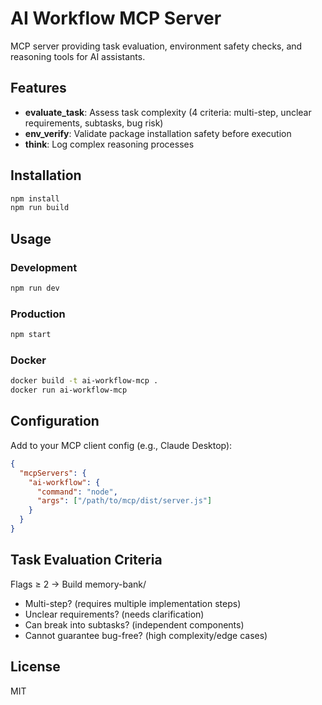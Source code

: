 # AI Workflow MCP Server

MCP server providing task evaluation, environment safety checks, and reasoning tools for AI assistants.

## Features

- **evaluate_task**: Assess task complexity (4 criteria: multi-step, unclear requirements, subtasks, bug risk)
- **env_verify**: Validate package installation safety before execution
- **think**: Log complex reasoning processes

## Installation

```bash
npm install
npm run build
```

## Usage

### Development
```bash
npm run dev
```

### Production
```bash
npm start
```

### Docker
```bash
docker build -t ai-workflow-mcp .
docker run ai-workflow-mcp
```

## Configuration

Add to your MCP client config (e.g., Claude Desktop):

```json
{
  "mcpServers": {
    "ai-workflow": {
      "command": "node",
      "args": ["/path/to/mcp/dist/server.js"]
    }
  }
}
```

## Task Evaluation Criteria

Flags ≥ 2 → Build memory-bank/

- Multi-step? (requires multiple implementation steps)
- Unclear requirements? (needs clarification)
- Can break into subtasks? (independent components)
- Cannot guarantee bug-free? (high complexity/edge cases)

## License

MIT
